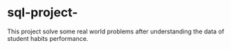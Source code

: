 # sql-project-
This project solve some real world problems after understanding the data of student habits performance. 
